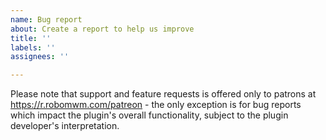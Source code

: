 ```yaml
---
name: Bug report
about: Create a report to help us improve
title: ''
labels: ''
assignees: ''

---
```


Please note that support and feature requests is offered only to patrons at https://r.robomwm.com/patreon - the only exception is for bug reports which impact the plugin's overall functionality, subject to the plugin developer's interpretation.
